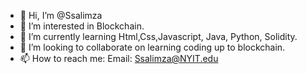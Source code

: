 - 👋 Hi, I’m @Ssalimza
- 👀 I’m interested in Blockchain.
- 🌱 I’m currently learning Html,Css,Javascript, Java, Python, Solidity.
- 💞️ I’m looking to collaborate on learning coding up to blockchain.
- 📫 How to reach me: Email: Ssalimza@NYIT.edu

<!---
Ssalimza/Ssalimza is a ✨ special ✨ repository because its `README.md` (this file) appears on your GitHub profile.
You can click the Preview link to take a look at your changes.
--->
